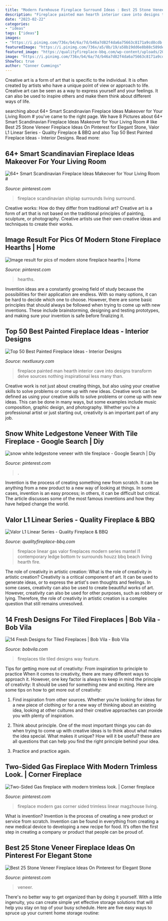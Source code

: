 ```yaml
---
title: "Modern Farmhouse Fireplace Surround Ideas : Best 25 Stone Veneer Fireplace Ideas On Pinterest For Elegant Stone"
description: "Fireplace painted man hearth interior cave into designs transform delve sources nothing inspirational less many than"
date: "2023-02-22"
categories:
- "ideas"
tags: ["ideas"]
images:
- "https://i.pinimg.com/736x/b4/6a/7d/b46a7d82f4da6a75663c8171a9cd8cdb.jpg"
featuredImage: "https://i.pinimg.com/736x/a5/8b/19/a58b19dd6e8b88c589dedd7ebd43a0cf.jpg"
featured_image: "https://qualityfireplace-bbq.com/wp-content/uploads/2015/11/room.jpg"
image: "https://i.pinimg.com/736x/b4/6a/7d/b46a7d82f4da6a75663c8171a9cd8cdb.jpg"
ShowToc: true
author: "Conner Cummings"
---
```



Creative art is a form of art that is specific to the individual. It is often created by artists who have a unique point of view or approach to life. Creative art can be seen as a way to express yourself and your feelings. It can also be used to inspire others and make them think about different ways of life.

	

		
searching about 64+ Smart Scandinavian Fireplace Ideas Makeover for Your Living Room # you've came to the right page. We have 8 Pictures about 64+ Smart Scandinavian Fireplace Ideas Makeover for Your Living Room # like Best 25 Stone Veneer Fireplace Ideas On Pinterest for Elegant Stone, Valor L1 Linear Series - Quality Fireplace &amp; BBQ and also Top 50 Best Painted Fireplace Ideas - Interior Designs. Read more:
		
    
## 64+ Smart Scandinavian Fireplace Ideas Makeover For Your Living Room #

<img loading=lazy src="https://i.pinimg.com/736x/a5/8b/19/a58b19dd6e8b88c589dedd7ebd43a0cf.jpg" onerror="this.onerror=null;this.src='https://tse3.mm.bing.net/th?id=OIP.fI_7WJ4LG08oWmCYHr5gCgHaLH&amp;pid=15.1';" alt="64+ Smart Scandinavian Fireplace Ideas Makeover for Your Living Room #">

_Source: pinterest.com_

>fireplace scandinavian shiplap surrounds living surround. 

	

Creative works: How do they differ from traditional art?
Creative art is a form of art that is not based on the traditional principles of painting, sculpture, or photography. Creative artists use their own creative ideas and techniques to create their works.

    
## Image Result For Pics Of Modern Stone Fireplace Hearths | Home

<img loading=lazy src="https://i.pinimg.com/736x/7a/05/62/7a056291cdd44955ec3fdfa85af935cf.jpg" onerror="this.onerror=null;this.src='https://tse2.mm.bing.net/th?id=OIP.12Q1KD4KOQm1l2Aaihx6zgHaLH&amp;pid=15.1';" alt="Image result for pics of modern stone fireplace hearths | Home">

_Source: pinterest.com_

>hearths. 

	

Invention ideas are a constantly growing field of study because the possibilities for their application are endless. With so many options, it can be hard to decide which one to choose. However, there are some basic principles that should always be followed when trying to come up with new inventions. These include brainstorming, designing and testing prototypes, and making sure your invention is safe before finalizing it.

    
## Top 50 Best Painted Fireplace Ideas - Interior Designs

<img loading=lazy src="http://nextluxury.com/wp-content/uploads/man-cave-black-painted-fireplace-design.jpg" onerror="this.onerror=null;this.src='https://tse2.mm.bing.net/th?id=OIP.x1tkn2PWqzKb00WuU9rIDgAAAA&amp;pid=15.1';" alt="Top 50 Best Painted Fireplace Ideas - Interior Designs">

_Source: nextluxury.com_

>fireplace painted man hearth interior cave into designs transform delve sources nothing inspirational less many than. 

	

Creative work is not just about creating things, but also using your creative skills to solve problems or come up with new ideas.
Creative work can be defined as using your creative skills to solve problems or come up with new ideas. This can be done in many ways, but some examples include music composition, graphic design, and photography. Whether you’re a professional artist or just starting out, creativity is an important part of any job.

    
## Snow White Ledgestone Veneer With Tile Fireplace - Google Search | Diy

<img loading=lazy src="https://i.pinimg.com/736x/15/bc/d1/15bcd1f102da3125eec5f2c6dc277014.jpg" onerror="this.onerror=null;this.src='https://tse4.mm.bing.net/th?id=OIP.Utr4HRdBf-KyoOWaZ0Ft7wAAAA&amp;pid=15.1';" alt="snow white ledgestone veneer with tile fireplace - Google Search | Diy">

_Source: pinterest.com_

>. 

	

Invention is the process of creating something new from scratch. It can be anything from a new product to a new way of looking at things. In some cases, invention is an easy process; in others, it can be difficult but critical. The article discusses some of the most famous inventions and how they have helped change the world.

    
## Valor L1 Linear Series - Quality Fireplace &amp; BBQ

<img loading=lazy src="https://qualityfireplace-bbq.com/wp-content/uploads/2015/11/room.jpg" onerror="this.onerror=null;this.src='https://tse2.mm.bing.net/th?id=OIP.HZbLLBDOm79Z98SofyllFgHaFt&amp;pid=15.1';" alt="Valor L1 Linear Series - Quality Fireplace &amp; BBQ">

_Source: qualityfireplace-bbq.com_

>fireplace linear gas valor fireplaces modern series mantel l1 contemporary ledge bottom tv surrounds houzz bbq beach living hearth fire. 

	

The role of creativity in artistic creation: What is the role of creativity in artistic creation?
Creativity is a critical component of art. It can be used to generate ideas, or to express the artist's own thoughts and feelings. In some cases, creativity can also be used to create beautiful works of art. However, creativity can also be used for other purposes, such as robbery or lying. Therefore, the role of creativity in artistic creation is a complex question that still remains unresolved.

    
## 14 Fresh Designs For Tiled Fireplaces | Bob Vila - Bob Vila

<img loading=lazy src="https://empire-s3-production.bobvila.com/slides/35630/original/Tiled_Fireplaces_Ideas_Daltile_Memoir_Tile.jpeg?1580133736" onerror="this.onerror=null;this.src='https://tse2.mm.bing.net/th?id=OIP.t_3hSm-2l3DGJZpQv5Pd3AHaJ4&amp;pid=15.1';" alt="14 Fresh Designs for Tiled Fireplaces | Bob Vila - Bob Vila">

_Source: bobvila.com_

>fireplaces tile tiled designs way feature. 

	

Tips for getting more out of creativity: From inspiration to principle to practice
When it comes to creativity, there are many different ways to approach it. However, one key factor is always to keep in mind the principle of creativity: It should be used for something new and exciting. Here are some tips on how to get more out of creativity:
1. Find inspiration from other sources. Whether you’re looking for ideas for a new piece of clothing or for a new way of thinking about an existing idea, looking at other cultures and their creative approaches can provide you with plenty of inspiration.

2. Think about principle. One of the most important things you can do when trying to come up with creative ideas is to think about what makes the idea special. What makes it unique? How will it be useful? these are all questions that can help you find the right principle behind your idea.

3. Practice and practice again.

    
## Two-Sided Gas Fireplace With Modern Trimless Look. | Corner Fireplace

<img loading=lazy src="https://i.pinimg.com/736x/b4/6a/7d/b46a7d82f4da6a75663c8171a9cd8cdb.jpg" onerror="this.onerror=null;this.src='https://tse3.mm.bing.net/th?id=OIP.eWzm42WZiyOBuf3xqtPCUAHaJ3&amp;pid=15.1';" alt="Two-Sided Gas fireplace with modern trimless look. | Corner fireplace">

_Source: pinterest.com_

>fireplace modern gas corner sided trimless linear magzhouse living. 

	

What is invention?
Invention is the process of creating a new product or service from scratch. Invention can be found in everything from creating a new medical device to developing a new recipe for food. It’s often the first step in creating a company or product that people can be proud of.

    
## Best 25 Stone Veneer Fireplace Ideas On Pinterest For Elegant Stone

<img loading=lazy src="https://i.pinimg.com/736x/fe/38/65/fe38656ff2107b600bd8099ef8f82ddc.jpg" onerror="this.onerror=null;this.src='https://tse2.mm.bing.net/th?id=OIP.i9kLk9_CXIqtKutMROXfygHaLF&amp;pid=15.1';" alt="Best 25 Stone Veneer Fireplace Ideas On Pinterest for Elegant Stone">

_Source: pinterest.com_

>veneer. 

	

There's no better way to get organized than by doing it yourself. With a little ingenuity, you can create simple yet effective storage solutions that will help you stay on top of your busy schedule. Here are five easy ways to spruce up your current home storage routine: 

